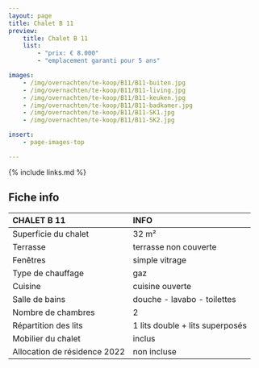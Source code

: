 ```yaml
---
layout: page
title: Chalet B 11
preview:
    title: Chalet B 11
    list:
        - "prix: € 8.000"
        - "emplacement garanti pour 5 ans"

images:
    - /img/overnachten/te-koop/B11/B11-buiten.jpg
    - /img/overnachten/te-koop/B11/B11-living.jpg
    - /img/overnachten/te-koop/B11/B11-keuken.jpg
    - /img/overnachten/te-koop/B11/B11-badkamer.jpg
    - /img/overnachten/te-koop/B11/B11-SK1.jpg
    - /img/overnachten/te-koop/B11/B11-SK2.jpg

insert:
    - page-images-top

---
```


{% include links.md %}



## Fiche info

CHALET B 11                  | INFO        |
:----------------------------|:------------|
Superficie du chalet         |32 m²
Terrasse                     |terrasse non couverte  
Fenêtres                     |simple vitrage
Type de chauffage            |gaz
Cuisine                      |cuisine ouverte
Salle de bains               |douche - lavabo - toilettes
Nombre de chambres           |2
Répartition des lits         |1 lits double + lits superposés
Mobilier du chalet           |inclus
Allocation de résidence 2022 |non incluse
